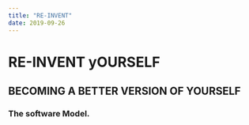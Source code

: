 ```yaml
---
title: "RE-INVENT"
date: 2019-09-26
---
```


# RE-INVENT  yOURSELF

## BECOMING A BETTER VERSION OF YOURSELF
### The software Model.
